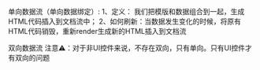 单向数据流（单向数据绑定）:
 1、定义： 我们把模版和数据组合到一起，生成HTML代码插入到文档流中；
 2、如何刷新：当数据发生变化的时候，将原有HTML代码销毁，重新render生成新的HTML插入到文档流


双向数据流
注意⚠️：对于非UI控件来说，不存在双向，只有单向。只有UI控件才有双向的问题